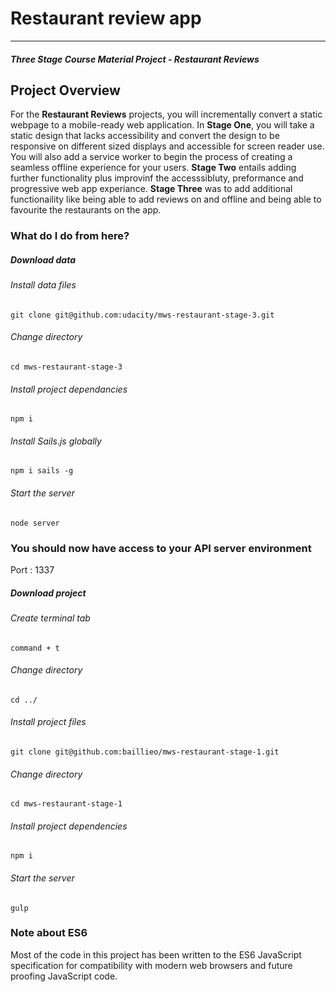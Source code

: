 # Restaurant review app
---
#### _Three Stage Course Material Project - Restaurant Reviews_

## Project Overview

For the **Restaurant Reviews** projects, you will incrementally convert a static webpage to a mobile-ready web application. In **Stage One**, you will take a static design that lacks accessibility and convert the design to be responsive on different sized displays and accessible for screen reader use. You will also add a service worker to begin the process of creating a seamless offline experience for your users. **Stage Two** entails adding further functionality plus improvinf the accesssibluty, preformance and progressive web app experiance. **Stage Three** was to add additional functionaility like being able to add reviews on and offline and being able to favourite the restaurants on the app.

### What do I do from here?


##### Download data

###### Install data files
```Install data 
git clone git@github.com:udacity/mws-restaurant-stage-3.git
```

###### Change directory
```Change directory
cd mws-restaurant-stage-3
```
###### Install project dependancies
```Install project dependancies
npm i
```
###### Install Sails.js globally
```Install sails global
npm i sails -g
```
###### Start the server
```Start server
node server
```
### You should now have access to your API server environment
Port        : 1337


##### Download project

###### Create terminal tab
```Create terminal tab
command + t
```


###### Change directory
```Change directory
cd ../
```

###### Install project files
```Install data 
git clone git@github.com:baillieo/mws-restaurant-stage-1.git
```

###### Change directory
```Change directory
cd mws-restaurant-stage-1
```

###### Install project dependencies
```Install data 
npm i
```

###### Start the server
```Install data 
gulp
```




### Note about ES6

Most of the code in this project has been written to the ES6 JavaScript specification for compatibility with modern web browsers and future proofing JavaScript code. 
